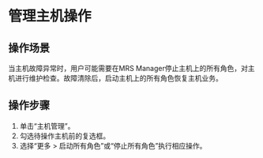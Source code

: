 # 管理主机操作<a name="ZH-CN_TOPIC_0035251709"></a>

## 操作场景<a name="section3187610019597"></a>

当主机故障异常时，用户可能需要在MRS Manager停止主机上的所有角色，对主机进行维护检查。故障清除后，启动主机上的所有角色恢复主机业务。

## 操作步骤<a name="section63249402195936"></a>

1.  单击“主机管理”。
2.  勾选待操作主机前的复选框。
3.  选择“更多 \> 启动所有角色”或“停止所有角色”执行相应操作。

